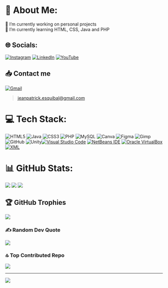 # 💫 About Me:
🔭 I’m currently working on personal projects<br>🌱 I’m currently learning HTML, CSS, Java and PHP


## 🌐 Socials:
[![Instagram](https://img.shields.io/badge/Instagram-E4405F?style=for-the-badge&logo=instagram&logoColor=white)](https://www.instagram.com/pat_esquibal/?next=%2F) [![LinkedIn](https://img.shields.io/badge/LinkedIn-0077B5?style=for-the-badge&logo=linkedin&logoColor=white)](https://linkedin.com/in/jean-patrick-esquibal-surop-b1a300306) [![YouTube](https://img.shields.io/badge/YouTube-FF0000?style=for-the-badge&logo=youtube&logoColor=white)](https://youtube.com/@eskibal36) 


## 📥 Contact me
[![Gmail](https://img.shields.io/badge/Gmail-D14836?style=for-the-badge&logo=gmail&logoColor=white)](mailto:jeanpatrick.esquibal@gmail.com)
> jeanpatrick.esquibal@gmail.com


# 💻 Tech Stack:
![HTML5](https://img.shields.io/badge/html5-%23E34F26.svg?style=for-the-badge&logo=html5&logoColor=white) ![Java](https://img.shields.io/badge/java-%23ED8B00.svg?style=for-the-badge&logo=openjdk&logoColor=white) ![CSS3](https://img.shields.io/badge/css3-%231572B6.svg?style=for-the-badge&logo=css3&logoColor=white) ![PHP](https://img.shields.io/badge/php-%23777BB4.svg?style=for-the-badge&logo=php&logoColor=white) ![MySQL](https://img.shields.io/badge/mysql-4479A1.svg?style=for-the-badge&logo=mysql&logoColor=white) ![Canva](https://img.shields.io/badge/Canva-%2300C4CC.svg?style=for-the-badge&logo=Canva&logoColor=white) ![Figma](https://img.shields.io/badge/figma-%23F24E1E.svg?style=for-the-badge&logo=figma&logoColor=white) ![Gimp](https://img.shields.io/badge/Gimp-657D8B?style=for-the-badge&logo=gimp&logoColor=FFFFFF) ![GitHub](https://img.shields.io/badge/github-%23121011.svg?style=for-the-badge&logo=github&logoColor=white) ![Unity](https://img.shields.io/badge/unity-%23000000.svg?style=for-the-badge&logo=unity&logoColor=white)[![Visual Studio Code](https://img.shields.io/badge/Visual_Studio_Code-0078D4?style=for-the-badge&logo=visual%20studio%20code&logoColor=white)](#) [![NetBeans IDE](https://img.shields.io/badge/apache%20netbeans-1B6AC6?style=for-the-badge&logo=apache%20netbeans%20IDE&logoColor=white)](#) [![Oracle VirtualBox](https://img.shields.io/badge/VirtualBox-183A61?logo=virtualbox&logoColor=white&style=for-the-badge)](#) [![XML](https://img.shields.io/badge/XML-grey?style=for-the-badge&logo=xml)](#)


<!-- # <img src="https://media.giphy.com/media/UvPvsX9oMlMWs/giphy.gif" width="4.5%"><img src="https://www.tentrentals.com/images/animatedmailbox.gif"> -->

# 📊 GitHub Stats:
![](https://github-readme-stats.vercel.app/api?username=Eskibal&theme=dark&hide_border=false&include_all_commits=false&count_private=false)
![](https://github-readme-streak-stats.herokuapp.com/?user=Eskibal&theme=dark&hide_border=false)
![](https://github-readme-stats.vercel.app/api/top-langs/?username=Eskibal&theme=dark&hide_border=false&include_all_commits=false&count_private=false&layout=compact)

## 🏆 GitHub Trophies
![](https://github-profile-trophy.vercel.app/?username=Eskibal&theme=radical&no-frame=false&no-bg=true&margin-w=4)

### ✍️ Random Dev Quote
![](https://quotes-github-readme.vercel.app/api?type=horizontal&theme=radical)

### 🔝 Top Contributed Repo
![](https://github-contributor-stats.vercel.app/api?username=Eskibal&limit=5&theme=dark&combine_all_yearly_contributions=true)

---
[![](https://visitcount.itsvg.in/api?id=Eskibal&icon=0&color=0)](https://visitcount.itsvg.in)

<!-- Proudly created with GPRM ( https://gprm.itsvg.in ) -->
